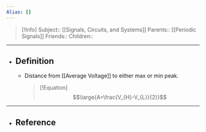 ```yaml
---
Alias: []
---
```

> [!Info]
> Subject:: [[Signals, Circuits, and Systems]]
> Parents:: [[Periodic Signals]]
> Friends:: 
> Children:: 
---
- ## Definition
	- Distance from [[Average Voltage]] to either max or min peak.
	  > [!Equation]
	  > $$\large{A=\frac{V_{H}-V_{L}}{2}}$$
---
- ## Reference